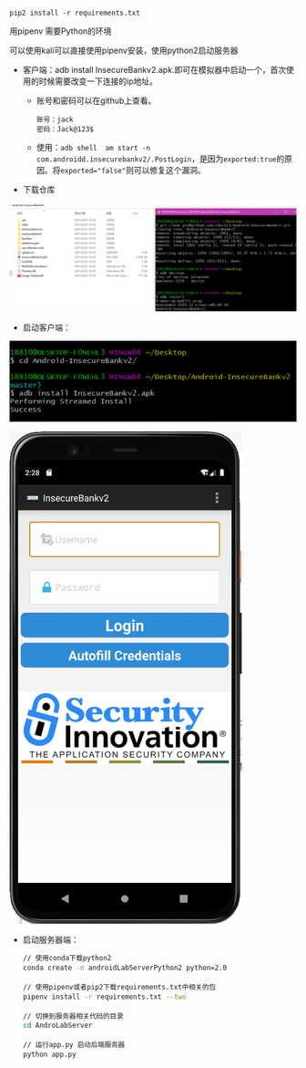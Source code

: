 `pip2 install -r requirements.txt `

用pipenv 需要Python的环境

可以使用kali可以直接使用pipenv安装，使用python2启动服务器

+ 客户端：adb install InsecureBankv2.apk.即可在模拟器中启动一个，首次使用的时候需要改变一下连接的ip地址。

  + 账号和密码可以在github上查看。

    ```
    账号：jack
    密码：Jack@123$
    ```

    

  + 使用：`adb shell  am start -n com.androidd.insecurebankv2/.PostLogin`，是因为`exported:true`的原因。将`exported="false"`则可以修复这个漏洞。

+ 下载仓库

![image-20210623102923684](README.assets/image-20210623102923684.png)

+ 启动客户端：

![image-20210623102955530](README.assets/image-20210623102955530.png)

![image-20210623102841777](README.assets/image-20210623102841777.png)

+ 启动服务器端：

  ```bash
  // 使用conda下载python2
  conda create -n androidLabServerPython2 python=2.0
  
  // 使用pipenv或者pip2下载requirements.txt中相关的包 
  pipenv install -r requirements.txt --two
  
  // 切换到服务器相关代码的目录
  cd AndroLabServer
  
  // 运行app.py 启动后端服务器
  python app.py
  ```

  

  

